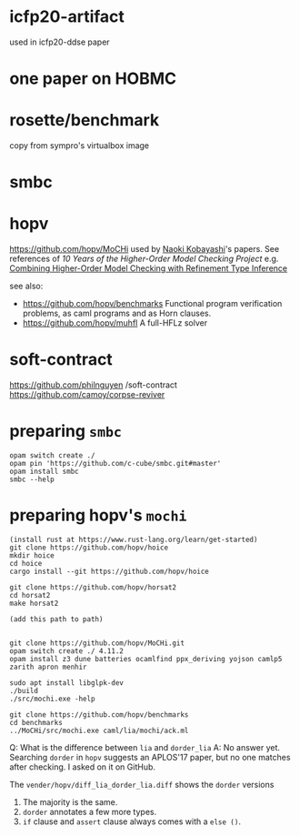 # icfp20-artifact

used in icfp20-ddse paper

# one paper on HOBMC

# rosette/benchmark

copy from sympro's virtualbox image

# smbc

# hopv

https://github.com/hopv/MoCHi
used by [Naoki Kobayashi](https://www-kb.is.s.u-tokyo.ac.jp/~koba/)'s papers.
See references of _10 Years of the Higher-Order Model Checking Project_
e.g. [Combining Higher-Order Model Checking with Refinement Type Inference](https://www-kb.is.s.u-tokyo.ac.jp/~ryosuke/papers/pepm2019.pdf)

see also:
- https://github.com/hopv/benchmarks
Functional program verification problems, as caml programs and as Horn clauses.
- https://github.com/hopv/muhfl
A full-HFLz solver

# soft-contract

https://github.com/philnguyen
/soft-contract
https://github.com/camoy/corpse-reviver

# preparing `smbc`

```console
opam switch create ./
opam pin 'https://github.com/c-cube/smbc.git#master'
opam install smbc
smbc --help

```

# preparing hopv's `mochi`

```console
(install rust at https://www.rust-lang.org/learn/get-started)
git clone https://github.com/hopv/hoice
mkdir hoice
cd hoice
cargo install --git https://github.com/hopv/hoice

```


```console
git clone https://github.com/hopv/horsat2
cd horsat2
make horsat2

(add this path to path)


```

```console
git clone https://github.com/hopv/MoCHi.git
opam switch create ./ 4.11.2
opam install z3 dune batteries ocamlfind ppx_deriving yojson camlp5 zarith apron menhir

sudo apt install libglpk-dev
./build
./src/mochi.exe -help
```

```console
git clone https://github.com/hopv/benchmarks
cd benchmarks
../MoCHi/src/mochi.exe caml/lia/mochi/ack.ml
```

Q: What is the difference between `lia` and `dorder_lia`
A: No answer yet.
Searching `dorder` in `hopv` suggests an APLOS'17 paper, but no one matches after checking.
I asked on it on GitHub.

The `vender/hopv/diff_lia_dorder_lia.diff` shows the `dorder` versions

1. The majority is the same.
2. `dorder` annotates a few more types.
3. `if` clause and `assert` clause always comes with a `else ()`.